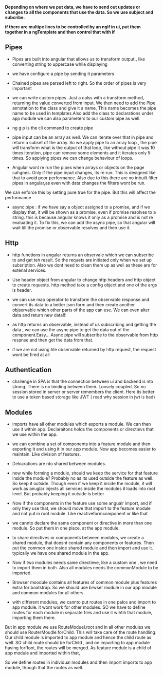 **Depending on where we put data, we have to send out updates or changes to all the components that use the data. So we use subject and subcribe.**

**if there are multipe lines to be controlled by an ngIf in ui, put them together in a ngTemplate and then control that with if**

**Pipes**
-----------------
- Pipes are built into angular that allows us to transform output., like converting string to uppercase while displaying

- we have configure a pipe by sending it parameters

- Chained pipes are parsed left to right. So the order of pipes is very important

- we can write custom pipes. Just a calss with a transform method, returning the value converted from input. We then need to add the Pipe annotation to the class and give it a name, This name becomes the pipe name to be used in templates.Also add the class to declarations under app module
we can also parameters to our custom pipe as well.

- ng g p is the cli command to create pipe

- pipe input can be an array as well. We can iterate over that  in pipe and return a subset of the array.  So we apply pipe to an array loop , the pipe will transform what is the output of that loop, like without pipe it was 10 times iteration, pipe can remove some elements and it iterates only 5 times. 
So applying pipes we can change behaviour of loops.

- Angular wont re run the pipes when arrays or objects on the page cahgnes. Only if the pipe input changes, its re run. This is designed like that to avoid poor performance. Also due to this there are no inbuilt filter pipes in angular,as even with data changes the filters wont be run.

We can enforce this by setting pure true for the pipe. But this will affect the performance

- async pipe : if we have say a object assigned to a promise, and if we display that, it will be shown as a promise, even if promise resolves to a string. this is because angular knows it only as a promise and is not re evaluating it. To fix this, we can add the async pipe, so that angular will wait till the promise or observable resolves and then use it.

**Http**
---------------

- http functions in angular returns an observale which we can subscribe to and get teh result. So the requets are initiated only when we set up subsription. Also we dont need to clean them up as well as these are for extenal services.

- Use header object from angular to change http headers and http object to create requests. http method take a config object and one of the args is header.

- we can use map operator to transform the observable response and convert its data to a better json form and then create another objservable which other parts of the app can use. We can even alter data and return new data!!!

- as http returns an observable, instead of us subscribing and getting the data , we can use the async pipe to get the data out of the component.Easy... Async pipe will subscribe to the observable from http respnse and then get the data from that.

- if we are not using hte observable returned by http request, the request wont be fired at all

**Authentication**
---------------------
- challenge in SPA is that the connection between ui and backend is nto strong. There is no binding between them. Loosely coupled. So no session stored in server or server remembers the client. Here its better to use a token based storage like JWT ( read why session in jwt is bad)

**Modules**
------------------------
- imports have all other modules which exports a module. We can then use it within app. Declaraitons holds the components or directievs that we use within the app.

- we can combine a set of components into a feature module and then exporting it and using it in our app module. Now app becomes easier to maintain. Like division of features.

- Delcarations are nto shared between modules.

- now while forming a module, should we keep the service for that feature inside the module? Probably no as its used outside the feature as well. So keep it outside. Though even if we keep it inside the module, it will work as anuglar injects all services inside the modules it loads into root level. But probably keeping it outside is better

- Now if the components in the feature use some angualr import, and if only they use that, we should move that import to the feature module and not put in root module. Like reactiveformcomponent or like that

- we cannto declare the same component or directive in more than one module. So put them in one place, at the app module.

- to share directives or components between modules, we create a shared module, that doesnt contain any components or features. Then put the common one inside shared module and then import and use it. typically we have one shared module in the app.

- Now if two modules needs same directieve, like a custom one , we need to import them in both. Also all modules needs the commonModule to be imported.

- Browser moodule contains all features of common module plus features extra for bootstrap. So we should use brwser module in our app module and common modules for all others

- with different modules, we cannto put routes in one palce and import to app module. it wont work for other modules. SO we have to define routes for each module in separate files and use it wihtih that module, importing them there.

But in app module we use RouteModuel.root and in all other modules we should use RouterMoudle.forChild. This will take care of the route handling.  Our child module is imported to app module and hence the child route as well. SO child route should be forChild , and on importing to app module having forRoot, the routes will be merged. As feature module is a child of app module and imported within that,

So we define routes in individual modules and then import imports to app module, though that the routes as well.
